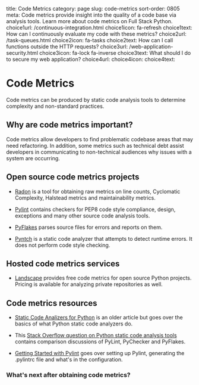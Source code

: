 title: Code Metrics
category: page
slug: code-metrics
sort-order: 0805
meta: Code metrics provide insight into the quality of a code base via analysis tools. Learn more about code metrics on Full Stack Python.
choice1url: /continuous-integration.html
choice1icon: fa-refresh
choice1text: How can I continuously evaluate my code with these metrics?
choice2url: /task-queues.html
choice2icon: fa-tasks
choice2text: How can I call functions outside the HTTP requests?
choice3url: /web-application-security.html
choice3icon: fa-lock fa-inverse
choice3text: What should I do to secure my web application?
choice4url:
choice4icon:
choice4text:


# Code Metrics
Code metrics can be produced by static code analysis tools to determine 
complexity and non-standard practices.


## Why are code metrics important?
Code metrics allow developers to find problematic codebase areas that may
need refactoring. In addition, some metrics such as technical debt assist 
developers in communicating to non-technical audiences why issues with a
system are occurring.


## Open source code metrics projects
* [Radon](http://radon.readthedocs.org/en/latest/index.html) is a tool for
  obtaining raw metrics on line counts, Cyclomatic Complexity, Halstead
  metrics and maintainability metrics.

* [Pylint](http://www.pylint.org/) contains checkers for PEP8 code 
  style compliance, design, exceptions and many other source code analysis
  tools.

* [PyFlakes](https://pypi.python.org/pypi/pyflakes) parses source files for
  errors and reports on them.

* [Pyntch](http://www.unixuser.org/~euske/python/pyntch/index.html) is a
  static code analyzer that attempts to detect runtime errors. It does not
  perform code style checking.


## Hosted code metrics services
* [Landscape](https://landscape.io/) provides free code metrics for open 
  source Python projects. Pricing is available for analyzing private 
  repositories as well.


## Code metrics resources
* [Static Code Analizers for Python](http://doughellmann.com/2008/03/01/static-code-analizers-for-python.html)
  is an older article but goes over the basics of what Python static code
  analyzers do.

* This [Stack Overflow question on Python static code analysis tools](http://stackoverflow.com/questions/1428872/pylint-pychecker-or-pyflakes)
  contains comparison discussions of PyLint, PyChecker and PyFlakes.

* [Getting Started with Pylint](http://jbisbee.blogspot.ca/2014/04/getting-started-with-pylint.html)
  goes over setting up Pylint, generating the .pylintrc file and what's
  in the configuration.


### What's next after obtaining code metrics?
